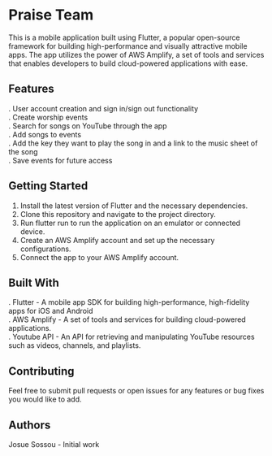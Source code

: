 # Praise Team
This is a mobile application built using Flutter, a popular open-source framework for building high-performance and visually attractive mobile apps. The app utilizes the power of AWS Amplify, a set of tools and services that enables developers to build cloud-powered applications with ease.

## Features
. User account creation and sign in/sign out functionality<br>
. Create worship events<br>
. Search for songs on YouTube through the app<br>
. Add songs to events<br>
. Add the key they want to play the song in and a link to the music sheet of the song<br>
. Save events for future access<br>

## Getting Started
1. Install the latest version of Flutter and the necessary dependencies.
2. Clone this repository and navigate to the project directory.
3. Run flutter run to run the application on an emulator or connected device.
4. Create an AWS Amplify account and set up the necessary configurations.
5. Connect the app to your AWS Amplify account.

## Built With
. Flutter - A mobile app SDK for building high-performance, high-fidelity apps for iOS and Android<br>
. AWS Amplify - A set of tools and services for building cloud-powered applications.<br>
. Youtube API - An API for retrieving and manipulating YouTube resources such as videos, channels, and playlists.<br>

## Contributing
Feel free to submit pull requests or open issues for any features or bug fixes you would like to add.

## Authors
Josue Sossou - Initial work
